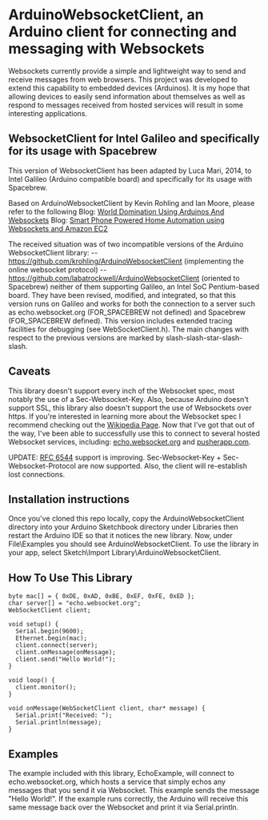 # ArduinoWebsocketClient, an Arduino client for connecting and messaging with Websockets

Websockets currently provide a simple and lightweight way to send and receive messages from web browsers.  This project was developed to extend this capability to embedded devices (Arduinos).  It is my hope that allowing devices to easily send information about themselves as well as respond to messages received from hosted services will result in some interesting applications.

## WebsocketClient for Intel Galileo and specifically for its usage with Spacebrew
This version of WebsocketClient has been adapted by Luca Mari, 2014, to Intel Galileo (Arduino compatible board) and specifically for its usage with Spacebrew.

Based on ArduinoWebsocketClient by Kevin Rohling and Ian Moore, please refer to the following
Blog: [World Domination Using Arduinos And Websockets](http://kevinrohling.wordpress.com/2011/09/14/world-domination-using-arduinos-and-websockets)
Blog: [Smart Phone Powered Home Automation using Websockets and Amazon EC2](http://www.incamoon.com)

The received situation was of two incompatible versions of the Arduino WebsocketClient library:
-- https://github.com/krohling/ArduinoWebsocketClient (implementing the online websocket protocol)
-- https://github.com/labatrockwell/ArduinoWebsocketClient (oriented to Spacebrew) neither of them supporting Galileo, an Intel SoC Pentium-based board.
They have been revised, modified, and integrated, so that this version runs on Galileo and
works for both the connection to a server such as echo.websocket.org (FOR_SPACEBREW not defined) and Spacebrew (FOR_SPACEBREW defined).
This version includes extended tracing facilities for debugging (see WebSocketClient.h).
The main changes with respect to the previous versions are marked by slash-slash-star-slash-slash.

## Caveats

This library doesn't support every inch of the Websocket spec, most notably the use of a Sec-Websocket-Key.  Also, because Arduino doesn't support SSL, this library also doesn't support the use of Websockets over https.  If you're interested in learning more about the Websocket spec I recommend checking out the [Wikipedia Page](http://en.wikipedia.org/wiki/WebSocket).  Now that I've got that out of the way, I've been able to successfully use this to connect to several hosted Websocket services, including: [echo.websocket.org](http://websocket.org/echo.html) and [pusherapp.com](http://pusherapp.com).

UPDATE: [RFC 6544](http://tools.ietf.org/html/rfc6455) support is improving.  Sec-Websocket-Key + Sec-Websocket-Protocol are now supported.  Also, the client will re-establish lost connections.

## Installation instructions

Once you've cloned this repo locally, copy the ArduinoWebsocketClient directory into your Arduino Sketchbook directory under Libraries then restart the Arduino IDE so that it notices the new library.  Now, under File\Examples you should see ArduinoWebsocketClient.  To use the library in your app, select Sketch\Import Library\ArduinoWebsocketClient.

## How To Use This Library

```
byte mac[] = { 0xDE, 0xAD, 0xBE, 0xEF, 0xFE, 0xED };
char server[] = "echo.websocket.org";
WebSocketClient client;

void setup() {
  Serial.begin(9600);
  Ethernet.begin(mac);
  client.connect(server);
  client.onMessage(onMessage);
  client.send("Hello World!");
}

void loop() {
  client.monitor();
}

void onMessage(WebSocketClient client, char* message) {
  Serial.print("Received: ");
  Serial.println(message);
}
```

## Examples

The example included with this library, EchoExample, will connect to echo.websocket.org, which hosts a service that simply echos any messages that you send it via Websocket.  This example sends the message "Hello World!".  If the example runs correctly, the Arduino will receive this same message back over the Websocket and print it via Serial.println.